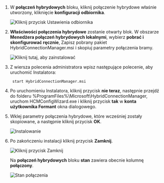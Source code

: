 
1. W **połączeń hybrydowych** bloku, kliknij połączenie hybrydowe właśnie utworzony, kliknięcie **konfiguracji odbiornika**.
   
    ![Kliknij przycisk Ustawienia odbiornika](./media/app-service-hybrid-connections-manager-install/D04ClickListenerSetup.png)
2. **Właściwości połączenia hybrydowe** zostanie otwarty blok. W obszarze **Menedżera połączeń hybrydowych lokalnymi**, wybierz **pobrać i skonfigurować ręcznie**, Zapisz pobrany pakiet HybridConnectionManager.msi i skopiuj parametry połączenia bramy.
   
    ![Kliknij tutaj, aby zainstalować](./media/app-service-hybrid-connections-manager-install/D05ClickToInstallHCM.png)
3. Z wiersza polecenia administratora wpisz następujące polecenie, aby uruchomić Instalatora:
   
        start HybridConnectionManager.msi
4. Po uruchomieniu Instalatora, kliknij przycisk **nie teraz**, następnie przejdź do folderu %ProgramFiles%\Microsoft\HybridConnectionManager, uruchom HCMConfigWizard.exe i kliknij przycisk **tak** w **konta użytkownika Formant** okna dialogowego.
5. Wklej parametry połączenia hybrydowe, które wcześniej zostały skopiowane, a następnie kliknij przycisk **OK**. 
   
    ![Instalowanie](./media/app-service-hybrid-connections-manager-install/D08aHCMInstallManual.png)
6. Po zakończeniu instalacji kliknij przycisk **Zamknij**.
   
    ![Kliknij przycisk Zamknij](./media/app-service-hybrid-connections-manager-install/D09HCMInstallComplete.png)
   
    Na **połączeń hybrydowych** bloku **stan** zawiera obecnie kolumnę **połączony**. 
   
    ![Stan połączenia](./media/app-service-hybrid-connections-manager-install/D10HCStatusConnected.png)

